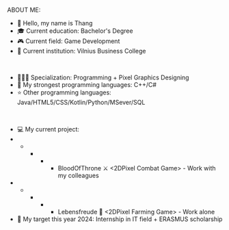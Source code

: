 ABOUT ME:
- 👀 Hello, my name is Thang
- 🎓 Current education: Bachelor's Degree
- 🎮 Current field: Game Development
- 🏫 Current institution: Vilnius Business College

<br>

- 👨🏻‍💻 Specialization: Programming + Pixel Graphics Designing
- 🌟 My strongest programming languages: C++/C#
- ⭐ Other programming languages: Java/HTML5/CSS/Kotlin/Python/MSever/SQL

<br>

- 💻 My current project:
- - - - - BloodOfThrone ⚔️ <2DPixel Combat Game> - Work with my colleagues
- - - - - Lebensfreude  🌱 <2DPixel Farming Game> - Work alone
- 🎯 My target this year 2024: Internship in IT field + ERASMUS scholarship

<!---
DemonDrac05/DemonDrac05 is a ✨ special ✨ repository because its `README.md` (this file) appears on your GitHub profile.
You can click the Preview link to take a look at your changes.
--->
